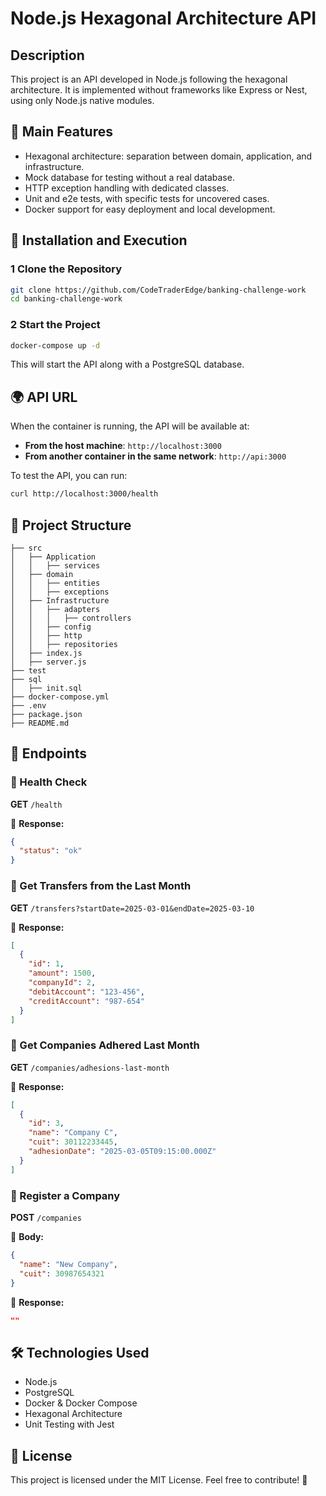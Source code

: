 # Node.js Hexagonal Architecture API

## Description

This project is an API developed in Node.js following the hexagonal architecture. It is implemented without frameworks like Express or Nest, using only Node.js native modules.

## 📌 Main Features

- Hexagonal architecture: separation between domain, application, and infrastructure.
- Mock database for testing without a real database.
- HTTP exception handling with dedicated classes.
- Unit and e2e tests, with specific tests for uncovered cases.
- Docker support for easy deployment and local development.

## 🚀 Installation and Execution

### 1 Clone the Repository

```sh
git clone https://github.com/CodeTraderEdge/banking-challenge-work
cd banking-challenge-work
```

### 2 Start the Project

```sh
docker-compose up -d 
```

This will start the API along with a PostgreSQL database.

## 🌍 API URL

When the container is running, the API will be available at:

- **From the host machine**: `http://localhost:3000`
- **From another container in the same network**: `http://api:3000`

To test the API, you can run:

```sh
curl http://localhost:3000/health
```

## 💁️ Project Structure

```
├── src
│   ├── Application
│   │   ├── services
│   ├── domain
│   │   ├── entities
│   │   ├── exceptions
│   ├── Infrastructure
│   │   ├── adapters
│   │   │   ├── controllers
│   │   ├── config
│   │   ├── http
│   │   ├── repositories
│   ├── index.js
│   ├── server.js
├── test
├── sql
│   ├── init.sql
├── docker-compose.yml
├── .env
├── package.json
├── README.md
```

## 📌 Endpoints

### 🔹 Health Check

**GET** `/health`

📌 **Response:**

```json
{
  "status": "ok"
}
```

### 🔹 Get Transfers from the Last Month

**GET** `/transfers?startDate=2025-03-01&endDate=2025-03-10`

📌 **Response:**

```json
[
  {
    "id": 1,
    "amount": 1500,
    "companyId": 2,
    "debitAccount": "123-456",
    "creditAccount": "987-654"
  }
]
```

### 🔹 Get Companies Adhered Last Month

**GET** `/companies/adhesions-last-month`

📌 **Response:**

```json
[
  {
    "id": 3,
    "name": "Company C",
    "cuit": 30112233445,
    "adhesionDate": "2025-03-05T09:15:00.000Z"
  }
]
```

### 🔹 Register a Company

**POST** `/companies`

📌 **Body:**

```json
{
  "name": "New Company",
  "cuit": 30987654321
}
```

📌 **Response:**

```json
""
```

## 🛠 Technologies Used

- Node.js
- PostgreSQL
- Docker & Docker Compose
- Hexagonal Architecture
- Unit Testing with Jest

## 🐜 License

This project is licensed under the MIT License. Feel free to contribute! 🚀
